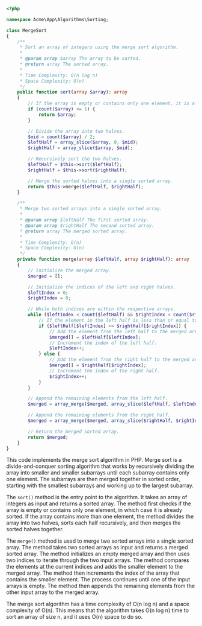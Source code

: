 ```php
<?php

namespace Acme\App\Algorithms\Sorting;

class MergeSort
{
    /**
     * Sort an array of integers using the merge sort algorithm.
     *
     * @param array $array The array to be sorted.
     * @return array The sorted array.
     *
     * Time Complexity: O(n log n)
     * Space Complexity: O(n)
     */
    public function sort(array $array): array
    {
        // If the array is empty or contains only one element, it is already sorted.
        if (count($array) <= 1) {
            return $array;
        }

        // Divide the array into two halves.
        $mid = count($array) / 2;
        $leftHalf = array_slice($array, 0, $mid);
        $rightHalf = array_slice($array, $mid);

        // Recursively sort the two halves.
        $leftHalf = $this->sort($leftHalf);
        $rightHalf = $this->sort($rightHalf);

        // Merge the sorted halves into a single sorted array.
        return $this->merge($leftHalf, $rightHalf);
    }

    /**
     * Merge two sorted arrays into a single sorted array.
     *
     * @param array $leftHalf The first sorted array.
     * @param array $rightHalf The second sorted array.
     * @return array The merged sorted array.
     *
     * Time Complexity: O(n)
     * Space Complexity: O(n)
     */
    private function merge(array $leftHalf, array $rightHalf): array
    {
        // Initialize the merged array.
        $merged = [];

        // Initialize the indices of the left and right halves.
        $leftIndex = 0;
        $rightIndex = 0;

        // While both indices are within the respective arrays.
        while ($leftIndex < count($leftHalf) && $rightIndex < count($rightHalf)) {
            // If the element in the left half is less than or equal to the element in the right half.
            if ($leftHalf[$leftIndex] <= $rightHalf[$rightIndex]) {
                // Add the element from the left half to the merged array.
                $merged[] = $leftHalf[$leftIndex];
                // Increment the index of the left half.
                $leftIndex++;
            } else {
                // Add the element from the right half to the merged array.
                $merged[] = $rightHalf[$rightIndex];
                // Increment the index of the right half.
                $rightIndex++;
            }
        }

        // Append the remaining elements from the left half.
        $merged = array_merge($merged, array_slice($leftHalf, $leftIndex));

        // Append the remaining elements from the right half.
        $merged = array_merge($merged, array_slice($rightHalf, $rightIndex));

        // Return the merged sorted array.
        return $merged;
    }
}
```

This code implements the merge sort algorithm in PHP. Merge sort is a divide-and-conquer sorting algorithm that works by recursively dividing the array into smaller and smaller subarrays until each subarray contains only one element. The subarrays are then merged together in sorted order, starting with the smallest subarrays and working up to the largest subarray.

The `sort()` method is the entry point to the algorithm. It takes an array of integers as input and returns a sorted array. The method first checks if the array is empty or contains only one element, in which case it is already sorted. If the array contains more than one element, the method divides the array into two halves, sorts each half recursively, and then merges the sorted halves together.

The `merge()` method is used to merge two sorted arrays into a single sorted array. The method takes two sorted arrays as input and returns a merged sorted array. The method initializes an empty merged array and then uses two indices to iterate through the two input arrays. The method compares the elements at the current indices and adds the smaller element to the merged array. The method then increments the index of the array that contains the smaller element. The process continues until one of the input arrays is empty. The method then appends the remaining elements from the other input array to the merged array.

The merge sort algorithm has a time complexity of O(n log n) and a space complexity of O(n). This means that the algorithm takes O(n log n) time to sort an array of size n, and it uses O(n) space to do so.